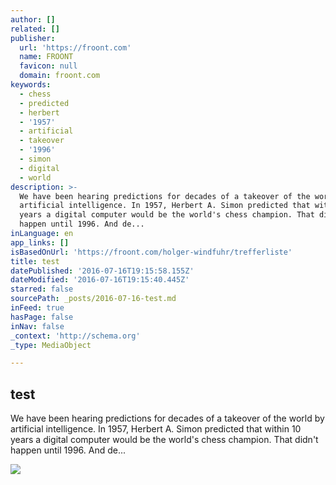 ```yaml
---
author: []
related: []
publisher:
  url: 'https://froont.com'
  name: FROONT
  favicon: null
  domain: froont.com
keywords:
  - chess
  - predicted
  - herbert
  - '1957'
  - artificial
  - takeover
  - '1996'
  - simon
  - digital
  - world
description: >-
  We have been hearing predictions for decades of a takeover of the world by
  artificial intelligence. In 1957, Herbert A. Simon predicted that within 10
  years a digital computer would be the world's chess champion. That didn't
  happen until 1996. And de...
inLanguage: en
app_links: []
isBasedOnUrl: 'https://froont.com/holger-windfuhr/trefferliste'
title: test
datePublished: '2016-07-16T19:15:58.155Z'
dateModified: '2016-07-16T19:15:40.445Z'
starred: false
sourcePath: _posts/2016-07-16-test.md
inFeed: true
hasPage: false
inNav: false
_context: 'http://schema.org'
_type: MediaObject

---
```

<article style=""><h1>test</h1><p>We have been hearing predictions for decades of a takeover of the world by artificial intelligence. In 1957, Herbert A. Simon predicted that within 10 years a digital computer would be the world's chess champion. That didn't happen until 1996. And de...</p><img src="https://dre5hj89b3al0.cloudfront.net/holger-windfuhr/owewut/_screenshots/images/thumbnail/True/1024_1468593436.png_1024x768.jpeg" /></article>